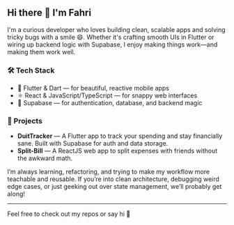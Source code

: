## Hi there 👋 I'm Fahri

I'm a curious developer who loves building clean, scalable apps and solving tricky bugs with a smile 😄. Whether it's crafting smooth UIs in Flutter or wiring up backend logic with Supabase, I enjoy making things work—and making them work well.

### 🛠 Tech Stack

- 💙 Flutter & Dart — for beautiful, reactive mobile apps
- ⚛️ React & JavaScript/TypeScript — for snappy web interfaces
- 🧠 Supabase — for authentication, database, and backend magic

### 🚀 Projects

- **DuitTracker** — A Flutter app to track your spending and stay financially sane. Built with Supabase for auth and data storage.
- **Split-Bill** — A ReactJS web app to split expenses with friends without the awkward math.

I’m always learning, refactoring, and trying to make my workflow more teachable and reusable. If you’re into clean architecture, debugging weird edge cases, or just geeking out over state management, we’ll probably get along!

---

Feel free to check out my repos or say hi 👋
